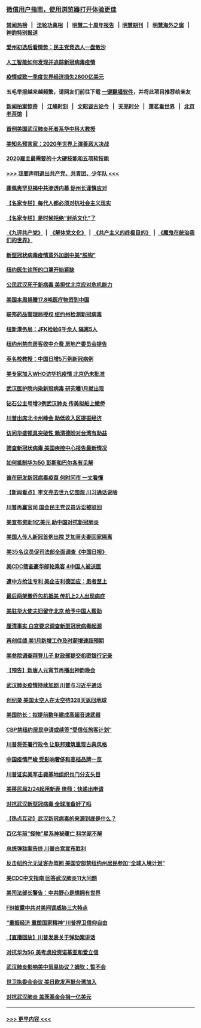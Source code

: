 ### [微信用户指南，使用浏览器打开体验更佳](https://github.com/gfw-breaker/banned-news1/blob/master/indexes/wechat-guide.md?t=0)
#### [禁闻热榜](热点新闻.md?t=0)  &nbsp;&nbsp;|&nbsp;&nbsp; [法轮功真相](https://github.com/gfw-breaker/truth/blob/master/README.md?t=0) &nbsp;&nbsp;|&nbsp;&nbsp; [明慧二十周年报告](https://github.com/gfw-breaker/mh-reports/blob/master/README.md?t=0) &nbsp;&nbsp;|&nbsp;&nbsp;[明慧期刊](https://github.com/gfw-breaker/mh-qikan) &nbsp;&nbsp;|&nbsp;&nbsp; [明慧海外之窗](https://github.com/gfw-breaker/mh-news/blob/master/README.md?t=0) &nbsp;&nbsp;|&nbsp;&nbsp; [神韵特别报道](https://github.com/gfw-breaker/mh-news/blob/master/shenyun.md?t=0)
#### [爱州初选后看情势：民主党竞选人一盘散沙](../pages/nsc412/n11856557.md?t=02100922) 
#### [人工智能如何发现并追踪新冠病毒疫情](../pages/nsc412/n11856398.md?t=02100922) 
#### [疫情或致一季度世界经济损失2800亿美元](../pages/nsc412/n11855639.md?t=02100922) 
#### 五毛举报越来越频繁，请网友们前往下载 [一键翻墙软件](https://github.com/gfw-breaker/ssr-accounts)，并将此项目推荐给亲友
#### [新闻拍案惊奇](https://github.com/gfw-breaker/banned-news1/blob/master/pages/link4.md) &nbsp;&nbsp;|&nbsp;&nbsp; [江峰时刻](https://github.com/gfw-breaker/banned-news1/blob/master/pages/link4.md) &nbsp;&nbsp;|&nbsp;&nbsp; [文昭谈古论今](https://github.com/gfw-breaker/banned-news1/blob/master/pages/link4.md) &nbsp;&nbsp;|&nbsp;&nbsp; [天亮时分](https://github.com/gfw-breaker/banned-news1/blob/master/pages/link4.md) &nbsp;&nbsp;|&nbsp;&nbsp; [萧茗看世界](https://github.com/gfw-breaker/banned-news1/blob/master/pages/link4.md) &nbsp;&nbsp;|&nbsp;&nbsp; [北京老茶馆](https://github.com/gfw-breaker/banned-news1/blob/master/pages/link4.md) &nbsp;&nbsp;|&nbsp;&nbsp; 
#### [首例美国武汉肺炎死者系华中科大教授](../pages/nsc412/n11855500.md?t=02100922) 
#### [美知名预言家：2020年世界上演善恶大决战](../pages/nsc412/n11855418.md?t=02100922) 
#### [2020雇主最需要的十大硬技能和五项软技能](../pages/nsc412/n11850953.md?t=02100922) 
#### [>>> 我要声明退出共产党、共青团、少年队 <<<](https://github.com/begood0513/goodnews/blob/master/quit/letter.md) 
#### [蓬佩奥罕见揭中共渗透内幕 促州长谨慎应对](../pages/nsc412/n11854685.md?t=02100922) 
#### [【名家专栏】每代人都必须对抗社会主义现实](../pages/nsc412/n11831412.md?t=02100922) 
#### [【名家专栏】是时候拒绝“封杀文化”了](../pages/nsc412/n11814093.md?t=02100922) 
#### [《九评共产党》](https://github.com/begood0513/9ping.md/blob/master/README.md) &nbsp;|&nbsp; [《解体党文化》](../../../../jtdwh.md/blob/master/README.md)  &nbsp;|&nbsp; [《共产主义的终极目的》](../../../../gczydzjmd.md/blob/master/README.md) &nbsp;|&nbsp; [《魔鬼在统治我们的世界》](../../../../mgztzwmdsj.md/blob/master/README.md) 
#### [新型冠状病毒疫情意外加剧中美“脱钩”](../pages/nsc412/n11854475.md?t=02100922) 
#### [纽约医生诊所的口罩开始紧缺](../pages/nsc412/n11853364.md?t=02100922) 
#### [公民武汉死于新病毒 美担忧北京应对危机能力](../pages/nsc412/n11854331.md?t=02100922) 
#### [美国本周捐赠17.8吨医疗物资到中国](../pages/nsc412/n11854269.md?t=02100922) 
#### [联邦药品管理局授权  纽约州检测新冠病毒](../pages/nsc412/n11853371.md?t=02100922) 
#### [纽新港务局：JFK检验6千余人  隔离5人](../pages/nsc412/n11853366.md?t=02100922) 
#### [纽约州禁向房客收中介费  房地产委员会提告](../pages/nsc412/n11853360.md?t=02100922) 
#### [英名校教授：中国日增5万例新冠病例](../pages/nsc412/n11854174.md?t=02100922) 
#### [美专家加入WHO访华抗疫情 北京仍未批准](../pages/nsc412/n11854043.md?t=02100922) 
#### [武汉医护院内染新冠病毒 研究曝1月就出现](../pages/nsc412/n11852928.md?t=02100922) 
#### [钻石公主号增3例武汉肺炎 传美拟船上撤侨](../pages/nsc412/n11853240.md?t=02100922) 
#### [川普出席北卡州峰会 助低收入区提振经济](../pages/nsc412/n11853232.md?t=02100922) 
#### [访问华盛顿具突破性 赖清德盼对台湾有助益](../pages/nsc412/n11853129.md?t=02100922) 
#### [筛查新冠状病毒 美国疾控中心报告最新情况](../pages/nsc412/n11853070.md?t=02100922) 
#### [如何抵制华为5G 彭斯和巴尔各有见解](../pages/nsc412/n11852535.md?t=02100922) 
#### [谁在研发新冠病毒疫苗 何时问市 一文看懂](../pages/nsc412/n11852840.md?t=02100922) 
#### [【新闻看点】李文亮去世九亿围观 川习通话说啥](../pages/nsc412/n11852360.md?t=02100922) 
#### [川普再赢官司 国会民主党议员诉讼被驳回](../pages/nsc412/n11852287.md?t=02100922) 
#### [美宣布资助1亿美元 助中国对抗新冠肺炎](../pages/nsc412/n11852531.md?t=02100922) 
#### [美国人传人新冠首例出院 芝加哥夫妻回家隔离](../pages/nsc412/n11852452.md?t=02100922) 
#### [美35名议员促司法部全面调查《中国日报》](../pages/nsc412/n11852435.md?t=02100922) 
#### [美CDC筛查豪华邮轮乘客 4中国人被送医](../pages/nsc412/n11852085.md?t=02100922) 
#### [遭中方抢注专利 美企吉利德回应：患者至上](../pages/nsc412/n11852037.md?t=02100922) 
#### [最后两架撤侨包机抵美 传机上2人出现病症](../pages/nsc412/n11852173.md?t=02100922) 
#### [美驻华大使夫妇留守北京 给予中国人帮助](../pages/nsc412/n11852165.md?t=02100922) 
#### [厘清事实 白宫要求调查新型冠状病毒起源](../pages/nsc412/n11852106.md?t=02100922) 
#### [再创佳绩 美1月新增工作及时薪增速超预期](../pages/nsc412/n11852174.md?t=02100922) 
#### [美参院调查拜登儿子 财政部提交机密银行记录](../pages/nsc412/n11851808.md?t=02100922) 
#### [【预告】新唐人元宵节再播出神韵晚会](../pages/nsc412/n11843192.md?t=02100922) 
#### [武汉肺炎疫情持续加剧 川普与习近平通话](../pages/nsc412/n11851613.md?t=02100922) 
#### [创纪录 美国太空人在太空待328天返回地球](../pages/nsc412/n11851266.md?t=02100922) 
#### [美国防长：拟提前数年建成高超音速武器](../pages/nsc412/n11850959.md?t=02100922) 
#### [CBP禁纽约居民申请或续签“受信任旅客计划”](../pages/nsc412/n11850857.md?t=02100922) 
#### [川普将签署行政令 让联邦建筑重现古典风格](../pages/nsc412/n11850654.md?t=02100922) 
#### [中国疫情严峻 受影响奢侈和高档品牌一览](../pages/nsc412/n11850319.md?t=02100922) 
#### [川普证实美军击毙基地组织也门分支头目](../pages/nsc412/n11850383.md?t=02100922) 
#### [美移民局2/24起用新表 律师：快递出申请](../pages/nsc412/n11848220.md?t=02100922) 
#### [对抗武汉新型冠病毒 全球准备好了吗](../pages/nsc412/n11850142.md?t=02100922) 
#### [【热点互动】武汉新冠病毒的来源到底是什么？](../pages/nsc412/n11849749.md?t=02100922) 
#### [百亿年前“怪物”星系神秘骤亡 科学家不解](../pages/nsc412/n11849863.md?t=02100922) 
#### [总统弹劾案告终 川普白宫宣布胜利](../pages/nsc412/n11849985.md?t=02100922) 
#### [反击纽约允无证客办驾照  美国安部禁纽约州居民参加“全球入境计划”](../pages/nsc412/n11849828.md?t=02100922) 
#### [美CDC中文指南 回答武汉肺炎11大问题](../pages/nsc412/n11849703.md?t=02100922) 
#### [美司法部长警告：中共野心是想拥有世界](../pages/nsc412/n11849769.md?t=02100922) 
#### [FBI披露中共对美间谍威胁三大特点](../pages/nsc412/n11849700.md?t=02100922) 
#### [“重振经济 重塑国家精神”川普捍卫信仰自由](../pages/nsc412/n11849641.md?t=02100922) 
#### [【直播回放】川普发表关于弹劾案讲话](../pages/nsc412/n11849472.md?t=02100922) 
#### [对抗华为5G 美考虑投资诺基亚和爱立信](../pages/nsc412/n11849510.md?t=02100922) 
#### [武汉肺炎影响美中贸易协议？姆钦：暂不会](../pages/nsc412/n11849497.md?t=02100922) 
#### [世卫执委会会议 美日欧发声挺台湾加入](../pages/nsc412/n11849433.md?t=02100922) 
#### [对抗武汉肺炎 盖茨基金会捐一亿美元](../pages/nsc412/n11848953.md?t=02100922) 

----
#### [ >>> 更早内容 <<< ](../indexes/nsc412-earlier.md)
